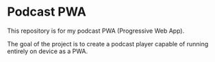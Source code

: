 # Podcast PWA
This repository is for my podcast PWA (Progressive Web App). 

The goal of the project is to create a podcast player capable of running entirely on device as a PWA.
